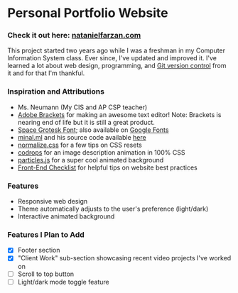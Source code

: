 # Personal Portfolio Website

### Check it out here: [natanielfarzan.com](https://natanielfarzan.com/)

This project started two years ago while I was a freshman in my Computer Information System class. Ever since, I've updated and improved it. I've learned a lot about web design, programming, and [Git version control](https://git-scm.com/) from it and for that I'm thankful.

### Inspiration and Attributions

- Ms. Neumann (My CIS and AP CSP teacher)
- [Adobe Brackets](http://brackets.io/) for making an awesome text editor! Note: Brackets is nearing end of life but it is still a great product.
- [Space Grotesk Font](https://floriankarsten.github.io/space-grotesk/); also available on [Google Fonts](https://fonts.google.com/specimen/Space+Grotesk)
- [minal.ml](https://minar.ml/) and his source code available [here](https://github.com/m-i-n-a-r/sparky-portfolio)
- [normalize.css](https://github.com/necolas/normalize.css) for a few tips on CSS resets
- [codrops](https://tympanus.net/codrops/2011/11/02/original-hover-effects-with-css3/) for an image description animation in 100% CSS
- [particles.js](https://github.com/VincentGarreau/particles.js) for a super cool animated background
- [Front-End Checklist](https://github.com/thedaviddias/Front-End-Checklist) for helpful tips on website best practices

### Features

- Responsive web design
- Theme automatically adjusts to the user's preference (light/dark)
- Interactive animated background

### Features I Plan to Add

- [x] Footer section
- [x] "Client Work" sub-section showcasing recent video projects I've worked on
- [ ] Scroll to top button
- [ ] Light/dark mode toggle feature
